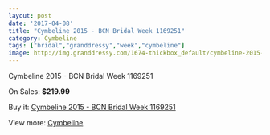 ```yaml
---
layout: post
date: '2017-04-08'
title: "Cymbeline 2015 - BCN Bridal Week 1169251"
category: Cymbeline
tags: ["bridal","granddressy","week","cymbeline"]
image: http://img.granddressy.com/1674-thickbox_default/cymbeline-2015-bcn-bridal-week-1169251.jpg
---
```

Cymbeline 2015 - BCN Bridal Week 1169251

On Sales: **$219.99**
<a href="https://www.granddressy.com/en/cymbeline/1350-cymbeline-2015-bcn-bridal-week-1169251.html"><amp-img layout="responsive" width="600" height="600" src="//img.granddressy.com/1674-thickbox_default/cymbeline-2015-bcn-bridal-week-1169251.jpg" alt="Cymbeline 2015 - BCN Bridal Week 1169251 0" /></a>

Buy it: [Cymbeline 2015 - BCN Bridal Week 1169251](https://www.granddressy.com/en/cymbeline/1350-cymbeline-2015-bcn-bridal-week-1169251.html "Cymbeline 2015 - BCN Bridal Week 1169251")

View more: [Cymbeline](https://www.granddressy.com/en/71-cymbeline "Cymbeline")